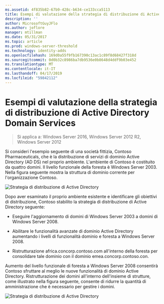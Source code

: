 ```yaml
---
ms.assetid: 4f835b82-67b9-428c-b634-ce133cca5113
title: Esempi di valutazione della strategia di distribuzione di Active Directory Domain Services
description: ''
author: MicrosoftGuyJFlo
ms.author: joflore
manager: mtillman
ms.date: 05/31/2017
ms.topic: article
ms.prod: windows-server-threshold
ms.technology: identity-adds
ms.openlocfilehash: 169d0a55f9fb167390c13ac1c89f8d68427f318d
ms.sourcegitcommit: 0d0b32c8986ba7db9536e0b8648d4ddf9b03e452
ms.translationtype: MT
ms.contentlocale: it-IT
ms.lasthandoff: 04/17/2019
ms.locfileid: "59842112"
---
```

# <a name="evaluating-ad-ds-deployment-strategy-examples"></a>Esempi di valutazione della strategia di distribuzione di Active Directory Domain Services

>Si applica a: Windows Server 2016, Windows Server 2012 R2, Windows Server 2012

Si consideri l'esempio seguente di una società fittizia, Contoso Pharmaceuticals, che è la distribuzione di servizi di dominio Active Directory (AD DS) nel proprio ambiente. L'ambiente di Contoso è costituito da quattro domini. Il livello funzionale della foresta è Windows Server 2003. Nella figura seguente mostra la struttura di dominio corrente per l'organizzazione Contoso.  
  
![Strategia di distribuzione di Active Directory](media/Evaluating-AD-DS-Deployment-Strategy-Examples/3dd79e00-48f8-4927-989c-c55a79caf1be.gif)  
  
Dopo aver esaminato il proprio ambiente esistente e identificare gli obiettivi di distribuzione, Contoso stabilito la strategia di distribuzione di Active Directory seguente:  
  
-   Eseguire l'aggiornamento di domini di Windows Server 2003 a domini di Windows Server 2008.  
  
-   Abilitare le funzionalità avanzate di dominio Active Directory aumentando i livelli di funzionalità dominio e foresta a Windows Server 2008.  
  
-   Ristrutturazione africa.concorp.contoso.com all'interno della foresta per consolidare tale dominio con il dominio emea.concorp.contoso.con.  
  
Aumento del livello funzionale di foresta a Windows Server 2008 consentirà Contoso sfruttare al meglio le nuove funzionalità di dominio Active Directory. Ristrutturazione dei domini all'interno dell'insieme di strutture, come illustrato nella figura seguente, consente di ridurre la quantità di amministrazione che è necessario per gestire i domini.  
  
![Strategia di distribuzione di Active Directory](media/Evaluating-AD-DS-Deployment-Strategy-Examples/1c061755-413d-452d-b121-6910f8555327.gif)  
  


